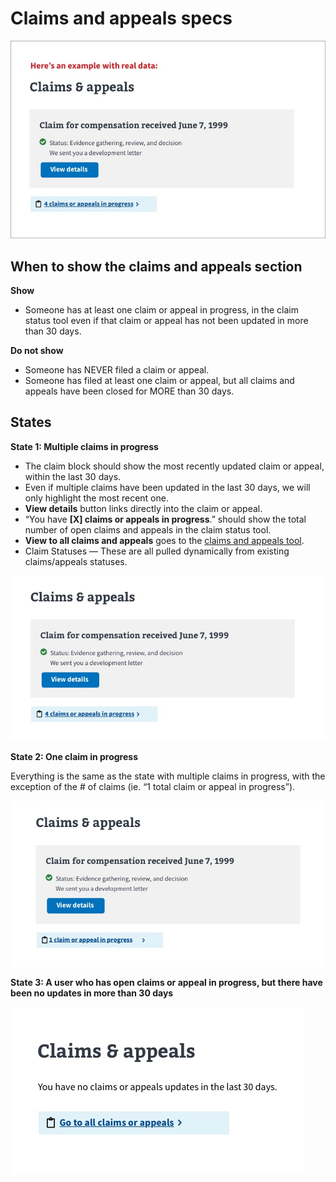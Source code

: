 # Claims and appeals specs 

![Claims and appeals examples](https://github.com/department-of-veterans-affairs/va.gov-team/blob/master/products/identity-personalization/my-va/2.0-redesign/frontend/images/Claim%20%26%20appeals%20status%20example.jpg)

## When to show the claims and appeals section

**Show**

- Someone has at least one claim or appeal in progress, in the claim status tool even if that claim or appeal has not been updated in more than 30 days.

**Do not show**

- Someone has NEVER filed a claim or appeal.
- Someone has filed at least one  claim or appeal, but all claims and appeals have been closed for MORE than 30 days.

## States
  
**State 1: Multiple claims in progress**  

- The claim block should show the most recently updated claim or appeal, within the last 30 days.
- Even if multiple claims have been updated in the last 30 days, we will only highlight the most recent one.
- **View details** button links directly into the claim or appeal.
- “You have **[X] claims or appeals in progress**.” should show the total number of open claims and appeals in the claim status tool.
- **View to all claims and appeals** goes to the [claims and appeals tool](https://www.va.gov/track-claims/your-claims).
- Claim Statuses — These are all pulled dynamically from existing claims/appeals statuses.

![Multiple claims in progress](https://github.com/department-of-veterans-affairs/va.gov-team/blob/master/products/identity-personalization/my-va/2.0-redesign/frontend/images/Claim%20%26%20appeals%20status_multiple%20claims.jpg)

**State 2: One claim in progress**

Everything is the same as the state with multiple claims in progress, with the exception of the # of claims (ie. “1 total claim or appeal in progress”).

![One claim in progress](https://github.com/department-of-veterans-affairs/va.gov-team/blob/master/products/identity-personalization/my-va/2.0-redesign/frontend/images/Claim%20%26%20appeals%20status_one%20claims.jpg)

**State 3: A user who has open claims or appeal in progress, but there have been no updates in more than 30 days**

![No claims in progress](https://github.com/department-of-veterans-affairs/va.gov-team/blob/master/products/identity-personalization/my-va/2.0-redesign/frontend/images/Claim%20%26%20appeals%20status_no%20claims.jpg)

